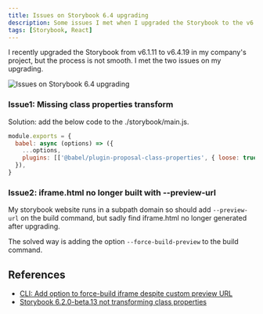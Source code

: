 ```yaml
---
title: Issues on Storybook 6.4 upgrading
description: Some issues I met when I upgraded the Storybook to the v6.4.
tags: [Storybook, React]
---
```


I recently upgraded the Storybook from v6.1.11 to v6.4.19 in my company's project, but the process is not smooth. I met the two issues on my upgrading.

![Issues on Storybook 6.4 upgrading](https://user-images.githubusercontent.com/3297859/154826042-89381812-f837-479b-9772-a1685f01b688.png)

### Issue1: Missing class properties transform

Solution: add the below code to the ./storybook/main.js.

```js
module.exports = {
  babel: async (options) => ({
    ...options,
    plugins: [['@babel/plugin-proposal-class-properties', { loose: true }]],
  }),
}
```

### Issue2: iframe.html no longer built with --preview-url

My storybook website runs in a subpath domain so should add `--preview-url` on the build command, but sadly find iframe.html no longer generated after upgrading.

The solved way is adding the option `--force-build-preview` to the build command.

## References

- [CLI: Add option to force-build iframe despite custom preview URL](https://github.com/storybookjs/storybook/pull/15030)
- [Storybook 6.2.0-beta.13 not transforming class properties](https://github.com/storybookjs/storybook/issues/14197)
